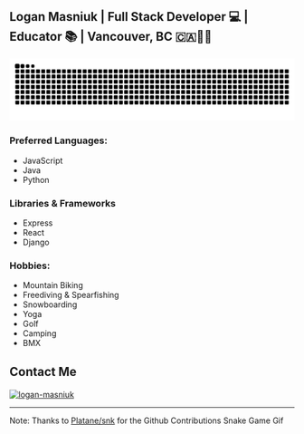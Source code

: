 ## Logan Masniuk | Full Stack Developer 💻 | Educator 📚 | Vancouver, BC 🇨🇦🌲🌊


<picture>
 <source media="(prefers-color-scheme: dark)" srcset="https://raw.githubusercontent.com/Lmasniuk/lmasniuk/51b956afbcc112cc200489ae5337833477015ed2/github-contribution-grid-snake-dark.svg">
 <source media="(prefers-color-scheme: light)" srcset="https://raw.githubusercontent.com/Lmasniuk/lmasniuk/51b956afbcc112cc200489ae5337833477015ed2/github-contribution-grid-snake.svg">
 <img alt="Github Snake Game Contribution" src="https://raw.githubusercontent.com/Lmasniuk/lmasniuk/51b956afbcc112cc200489ae5337833477015ed2/github-contribution-grid-snake.svg">
</picture>

### Preferred Languages:
* JavaScript
* Java
* Python

### Libraries & Frameworks
* Express
* React
* Django
  

### Hobbies:
* Mountain Biking
* Freediving & Spearfishing
* Snowboarding
* Yoga
* Golf
* Camping
* BMX

## Contact Me
<a href="https://www.linkedin.com/in/logan-masniuk-a0a24749/" target="blank"><img align="center" src="https://raw.githubusercontent.com/rahuldkjain/github-profile-readme-generator/master/src/images/icons/Social/linked-in-alt.svg" alt="logan-masniuk" height="30" width="40" /></a>

---

Note: Thanks to [Platane/snk](https://github.com/Platane/snk) for the Github Contributions Snake Game Gif

